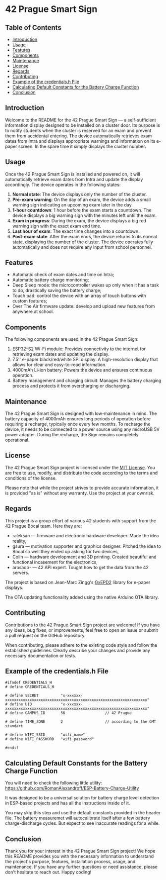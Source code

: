 
# 42 Prague Smart Sign

## Table of Contents

- [Introduction](#introduction)
- [Usage](#usage)
- [Features](#features)
- [Components](#components)
- [Maintenance](#maintenance)
- [License](#license)
- [Regards](#regards)
- [Contributing](#contributing)
- [Example of the credentials.h File](#example)
- [Calculating Default Constants for the Battery Charge Function](#calculating)
- [Conclusion](#conclusion)


## Introduction

Welcome to the README for the 42 Prague Smart Sign — a self-sufficient information display designed to be installed on a cluster door. Its purpose is to notify students when the cluster is reserved for an exam and prevent them from accidental entering. The device automatically retrieves exam dates from Intra and displays appropriate warnings and information on its e-paper screen. In the spare time it simply displays the cluster number.


## Usage

Once the 42 Prague Smart Sign is installed and powered on, it will automatically retrieve exam dates from Intra and update the display accordingly. The device operates in the following states:
1. **Normal state**: The device displays only the number of the cluster.
2. **Pre-exam warning**: On the day of an exam, the device adds a small warning sign indicating an upcoming exam later in the day.
3. **1-hour countdown**: 1 hour before the exam starts a countdown. The device displays a big warning sign with the minutes left until the exam.
4. **Exam in progress**: During the exam, the device displays a big red warning sign with the exact exam end time.
4. **Last hour of exam**: The exact time changes into a countdown.
5. **Post-exam state**: After the exam ends, the device returns to its normal state, displaying the number of the cluster.
The device operates fully automatically and does not require any input from school personnel.


## Features

- Automatic check of exam dates and time on Intra;
- Automatic battery charge monitoring;
- Deep Sleep mode: the microcontroller wakes up only when it has a task to do, drastically saving the battery charge;
- Touch pad: control the device with an array of touch buttons with custom features;
- Over The Air firmware update: develop and upload new features from anywhere at school.


## Components

The following components are used in the 42 Prague Smart Sign:
1. ESP32–S2 Wi-Fi module: Provides connectivity to the internet for retrieving exam dates and updating the display.
2. 7.5'' e-paper black/red/white SPI display: A high-resolution display that allows for clear and easy-to-read information.
3. 4000mAh Li-ion battery: Powers the device and ensures continuous operation.
4. Battery management and charging circuit: Manages the battery charging process and protects it from overcharging or discharging.


## Maintenance

The 42 Prague Smart Sign is designed with low-maintenance in mind. The battery capacity of 4000mAh ensures long periods of operation before requiring a recharge, typically once every few months. To recharge the device, it needs to be connected to a power source using any microUSB 5V power adapter. During the recharge, the Sign remains completely operational.


## License

The 42 Prague Smart Sign project is licensed under the [MIT License](https://opensource.org/licenses/MIT). You are free to use, modify, and distribute the code according to the terms and conditions of the license.

Please note that while the project strives to provide accurate information, it is provided "as is" without any warranty. Use the project at your ownrisk.


## Regards

This project is a group effort of various 42 students with support from the 42 Prague Bocal team. Here they are:
- raleksan — firmware and electronic hardware developer. Made the idea reality,
- gsura — motivation supporter and graphics designer. Pitched the idea to Bocal so well they ended up asking for two devices,
- Colin — hardware development and 3D printing. Created beautiful and functional incasement for the electronics,
- arosado- — 42 API expert. Tought how to get the data from the 42 servers.

The project is based on Jean-Marc Zingg's [GxEPD2](https://github.com/ZinggJM/GxEPD2) library for e-paper displays.

The OTA updating functionality added using the native Arduino OTA library.


## Contributing

Contributions to the 42 Prague Smart Sign project are welcome! If you have any ideas, bug fixes, or improvements, feel free to open an issue or submit a pull request on the GitHub repository.

When contributing, please adhere to the existing code style and follow the established guidelines. Clearly describe your changes and provide any necessary documentation or tests.


## Example of the credentials.h File

```  
#ifndef CREDENTIALS_H
# define CREDENTIALS_H

# define SECRET          "x-xxxxxx-xxxxxxxxxxxxxxxxxxxxxxxxxxxxxxxxxxxxxxxxxxxxxxxxxxxxxxxxxxxxxxxx"
# define UID             "x-xxxxxx-xxxxxxxxxxxxxxxxxxxxxxxxxxxxxxxxxxxxxxxxxxxxxxxxxxxxxxxxxxxxxxxx"
# define CAMPUS_ID       56                  // 42 Prague

# define TIME_ZONE       2                   // according to the GMT standart

# define WIFI_SSID       "wifi_name"
# define WIFI_PASSWORD   "wifi_password"

#endif
```
 
## Calculating Default Constants for the Battery Charge Function

You will need to check the following little utility:
https://github.com/RomanAlexandroff/ESP-Battery-Charge-Utility
      
It was designed to be a universal solution for battery charge level detection in ESP-based projects and has all the instructions inside of it.

You may skip this step and use the default constants provided in the header file. The battery measuremet will autocalibrate itself after a few battery charge-discharge cycles. But expect to see inaccurate readings for a while.


## Conclusion

Thank you for your interest in the 42 Prague Smart Sign project! We hope this README provides you with the necessary information to understand the project's purpose, features, installation process, usage, and maintenance. If you have any further questions or need assistance, please don't hesitate to reach out. Happy coding!